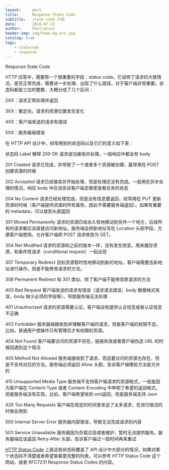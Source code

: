 ```yaml
---
layout:     post
title:      Response State Code
subtitle:   state code 介绍
date:       2018-07-23
author:     Pancratius
header-img: img/home-bg-art.jpg
catalog: true
tags:
    - statecode
    - response
---
```


Response State Code

HTTP 应答中，需要带一个很重要的字段：status code。它说明了请求的大致情况，是否正常完成、需要进一步处理、出现了什么错误，对于客户端非常重要。状态码都是三位的整数，大概分成了几个区间：

2XX：请求正常处理并返回

3XX：重定向，请求的资源位置发生变化

4XX：客户端发送的请求有错误

5XX：服务器端错误

在 HTTP API 设计中，经常用到的状态码以及它们的意义如下表：

状态码	Label	解释
200	OK	请求成功接收并处理，一般响应中都会有 body

201	Created	请求已完成，并导致了一个或者多个资源被创建，最常用在 POST 创建资源的时候

202	Accepted	请求已经接收并开始处理，但是处理还没有完成。一般用在异步处理的情况，响应 body 中应该告诉客户端去哪里查看任务的状态

204	No Content	请求已经处理完成，但是没有信息要返回，经常用在 PUT 更新资源的时候（客户端提供资源的所有属性，因此不需要服务端返回）。如果有重要的 metadata，可以放到头部返回

301	Moved Permanently	请求的资源已经永久性地移动到另外一个地方，后续所有的请求都应该直接访问新地址。服务端会把新地址写在 Location 头部字段，方便客户端使用。允许客户端把 POST 请求修改为 GET。

304	Not Modified	请求的资源和之前的版本一样，没有发生改变。用来缓存资源，和条件性请求（conditional request）一起出现

307	Temporary Redirect	目标资源暂时性地移动到新的地址，客户端需要去新地址进行操作，但是不能修改请求的方法。

308	Permanent Redirect	和 301 类似，除了客户端不能修改原请求的方法

400	Bad Request	客户端发送的请求有错误（请求语法错误，body 数据格式有误，body 缺少必须的字段等），导致服务端无法处理

401	Unauthorized	请求的资源需要认证，客户端没有提供认证信息或者认证信息不正确

403	Forbidden	服务器端接收到并理解客户端的请求，但是客户端的权限不足。比如，普通用户想操作只有管理员才有权限的资源。

404	Not Found	客户端要访问的资源不存在，链接失效或者客户端伪造 URL 的时候回遇到这个情况

405	Method Not Allowed	服务端接收到了请求，而且要访问的资源也存在，但是不支持对应的方法。服务端必须返回 Allow 头部，告诉客户端哪些方法是允许的

415	Unsupported Media Type	服务端不支持客户端请求的资源格式，一般是因为客户端在 Content-Type 或者 Content-Encoding 中申明了希望的返回格式，但是服务端没有实现。比如，客户端希望收到 xml返回，但是服务端支持 Json

429	Too Many Requests	客户端在规定的时间里发送了太多请求，在进行限流的时候会用到

500	Internal Server Error	服务器内部错误，导致无法完成请求的内容

503	Service Unavailable	服务器因为负载过高或者维护，暂时无法提供服务。服务器端应该返回 Retry-After 头部，告诉客户端过一段时间再来重试

[HTTP Status Code](https://httpstatuses.com)
上面这些状态码覆盖了 API 设计中大部分的情况，如果对某个状态码不清楚或者希望查看更完整的列表，可以参考 HTTP Status Code 这个网站，或者 RFC7231 Response Status Codes 的内容。


